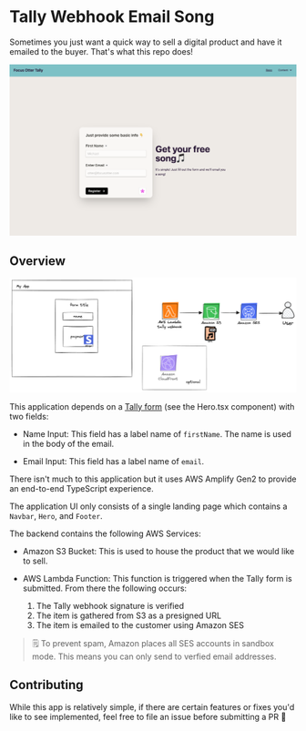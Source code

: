 # Tally Webhook Email Song

Sometimes you just want a quick way to sell a digital product and have it emailed to the buyer. That's what this repo does!

![app ui](./readmeImages/tally-app-ui.png)

## Overview

![arch diagram](./readmeImages/tally-webhook-song-email-arch.png)

This application depends on a [Tally form](https://tally.so/) (see the Hero.tsx component) with two fields:

- Name Input: This field has a label name of `firstName`. The name is used in the body of the email.

- Email Input: This field has a label name of `email`.

There isn't much to this application but it uses AWS Amplify Gen2 to provide an end-to-end TypeScript experience.

The application UI only consists of a single landing page which contains a `Navbar`, `Hero`, and `Footer`.

The backend contains the following AWS Services:

- Amazon S3 Bucket: This is used to house the product that we would like to sell.

- AWS Lambda Function: This function is triggered when the Tally form is submitted. From there the following occurs:
  1. The Tally webhook signature is verified
  2. The item is gathered from S3 as a presigned URL
  3. The item is emailed to the customer using Amazon SES

> 🗒️ To prevent spam, Amazon places all SES accounts in sandbox mode. This means you can only send to verfied email addresses.

## Contributing

While this app is relatively simple, if there are certain features or fixes you'd like to see implemented, feel free to file an issue before submitting a PR 🦦
